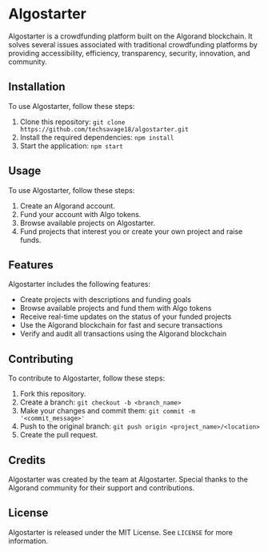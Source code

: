 # Algostarter

Algostarter is a crowdfunding platform built on the Algorand blockchain. It solves several issues associated with traditional crowdfunding platforms by providing accessibility, efficiency, transparency, security, innovation, and community.

## Installation

To use Algostarter, follow these steps:

1. Clone this repository: `git clone https://github.com/techsavage18/algostarter.git`
2. Install the required dependencies: `npm install`
3. Start the application: `npm start`

## Usage

To use Algostarter, follow these steps:

1. Create an Algorand account.
2. Fund your account with Algo tokens.
3. Browse available projects on Algostarter.
4. Fund projects that interest you or create your own project and raise funds.

## Features

Algostarter includes the following features:

- Create projects with descriptions and funding goals
- Browse available projects and fund them with Algo tokens
- Receive real-time updates on the status of your funded projects
- Use the Algorand blockchain for fast and secure transactions
- Verify and audit all transactions using the Algorand blockchain

## Contributing

To contribute to Algostarter, follow these steps:

1. Fork this repository.
2. Create a branch: `git checkout -b <branch_name>`
3. Make your changes and commit them: `git commit -m '<commit_message>'`
4. Push to the original branch: `git push origin <project_name>/<location>`
5. Create the pull request.

## Credits

Algostarter was created by the team at Algostarter. Special thanks to the Algorand community for their support and contributions.

## License

Algostarter is released under the MIT License. See `LICENSE` for more information.


